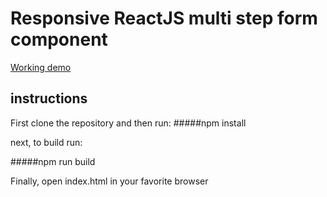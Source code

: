 # Responsive ReactJS multi step form component

[Working demo](https://dl.dropboxusercontent.com/u/51491957/multistep/index.html)

## instructions

First clone the repository and then run:
#####npm install

next, to build run:

#####npm run build

Finally, open index.html in your favorite browser
